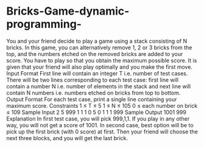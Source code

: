 # Bricks-Game-dynamic-programming-
You and your friend decide to play a game using a stack consisting of N bricks. In this game, you can alternatively remove 1, 2 or 3 bricks from the top, and the numbers etched on the removed bricks are added to your score. You have to play so that you obtain the maximum possible score. It is given that your friend will also play optimally and you make the first move.  Input Format  First line will contain an integer T i.e. number of test cases. There will be two lines corresponding to each test case: first line will contain a number N i.e. number of elements in the stack and next line will contain N numbers i.e. numbers etched on bricks from top to bottom.  Output Format  For each test case, print a single line containing your maximum score.  Constraints  1 ≤ T ≤ 5  1 ≤ N ≤ 105  0 ≤ each number on brick ≤ 109  Sample Input  2 5 999 1 1 1 0 5 0 1 1 1 999 Sample Output  1001 999 Explanation  In first test case, you will pick 999,1,1. If you play in any other way, you will not get a score of 1001.  In second case, best option will be to pick up the first brick (with 0 score) at first. Then your friend will choose the next three blocks, and you will get the last brick.
